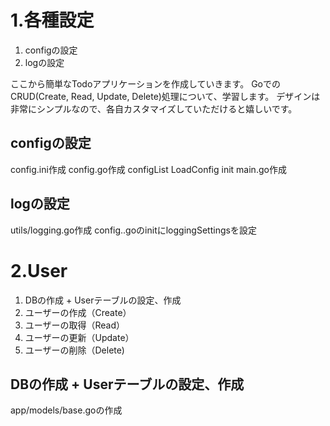 # 1.各種設定
1. configの設定
2. logの設定

ここから簡単なTodoアプリケーションを作成していきます。
GoでのCRUD(Create, Read, Update, Delete)処理について、学習します。
デザインは非常にシンプルなので、各自カスタマイズしていただけると嬉しいです。
## configの設定
config.ini作成
config.go作成
configList
LoadConfig
init
main.go作成

## logの設定
utils/logging.go作成
config..goのinitにloggingSettingsを設定

# 2.User
1. DBの作成 + Userテーブルの設定、作成
2. ユーザーの作成（Create）
3. ユーザーの取得（Read）
4. ユーザーの更新（Update）
5. ユーザーの削除（Delete)

## DBの作成 + Userテーブルの設定、作成
app/models/base.goの作成
